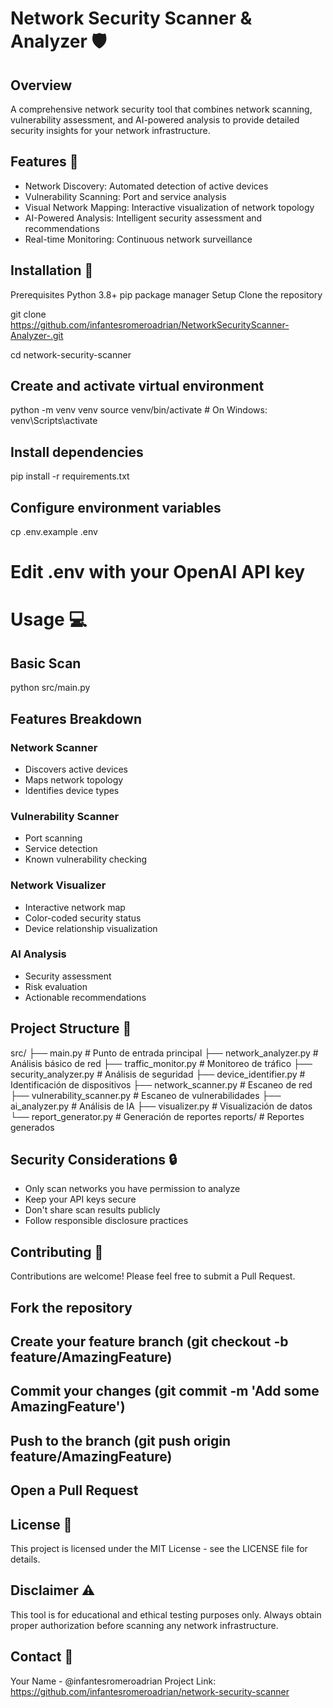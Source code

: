 # Network Security Scanner & Analyzer 🛡️

## Overview
A comprehensive network security tool that combines network scanning, vulnerability assessment, and AI-powered analysis to provide detailed security insights for your network infrastructure.

## Features 🌟
- Network Discovery: Automated detection of active devices
- Vulnerability Scanning: Port and service analysis
- Visual Network Mapping: Interactive visualization of network topology
- AI-Powered Analysis: Intelligent security assessment and recommendations
- Real-time Monitoring: Continuous network surveillance

## Installation 🔧
Prerequisites
Python 3.8+
pip package manager
Setup
Clone the repository

git clone https://github.com/infantesromeroadrian/NetworkSecurityScanner-Analyzer-.git

cd network-security-scanner

## Create and activate virtual environment

python -m venv venv
source venv/bin/activate  # On Windows: venv\Scripts\activate


## Install dependencies

pip install -r requirements.txt

## Configure environment variables

cp .env.example .env
# Edit .env with your OpenAI API key



# Usage 💻
## Basic Scan

python src/main.py


## Features Breakdown

### Network Scanner
- Discovers active devices
- Maps network topology
- Identifies device types

### Vulnerability Scanner
- Port scanning
- Service detection
- Known vulnerability checking

### Network Visualizer
- Interactive network map
- Color-coded security status
- Device relationship visualization

### AI Analysis
- Security assessment
- Risk evaluation
- Actionable recommendations

## Project Structure 📁
src/
├── main.py # Punto de entrada principal
├── network_analyzer.py # Análisis básico de red
├── traffic_monitor.py # Monitoreo de tráfico
├── security_analyzer.py # Análisis de seguridad
├── device_identifier.py # Identificación de dispositivos
├── network_scanner.py # Escaneo de red
├── vulnerability_scanner.py # Escaneo de vulnerabilidades
├── ai_analyzer.py # Análisis de IA
├── visualizer.py # Visualización de datos
└── report_generator.py # Generación de reportes
reports/ # Reportes generados

## Security Considerations 🔒
- Only scan networks you have permission to analyze
- Keep your API keys secure
- Don't share scan results publicly
- Follow responsible disclosure practices

## Contributing 🤝
Contributions are welcome! Please feel free to submit a Pull Request.

## Fork the repository
## Create your feature branch (git checkout -b feature/AmazingFeature)
## Commit your changes (git commit -m 'Add some AmazingFeature')
## Push to the branch (git push origin feature/AmazingFeature)
## Open a Pull Request

## License 📝
This project is licensed under the MIT License - see the LICENSE file for details.

## Disclaimer ⚠️
This tool is for educational and ethical testing purposes only. Always obtain proper authorization before scanning any network infrastructure.

## Contact 📧
Your Name - @infantesromeroadrian
Project Link: https://github.com/infantesromeroadrian/network-security-scanner
